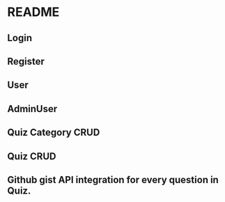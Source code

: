 # README

## Login
## Register
## User
## AdminUser
## Quiz Category CRUD
## Quiz CRUD
## Github gist API integration for every question in Quiz.
